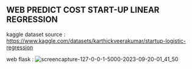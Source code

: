 ## WEB PREDICT COST START-UP LINEAR REGRESSION

kaggle dataset source : https://www.kaggle.com/datasets/karthickveerakumar/startup-logistic-regression

web flask :
![screencapture-127-0-0-1-5000-2023-09-20-01_41_50](https://github.com/Marwahkamilaahmad/Web-Cost-Predict-StartUp/assets/114375719/ac8555f2-09a4-4324-8d00-95759d669bb1)
